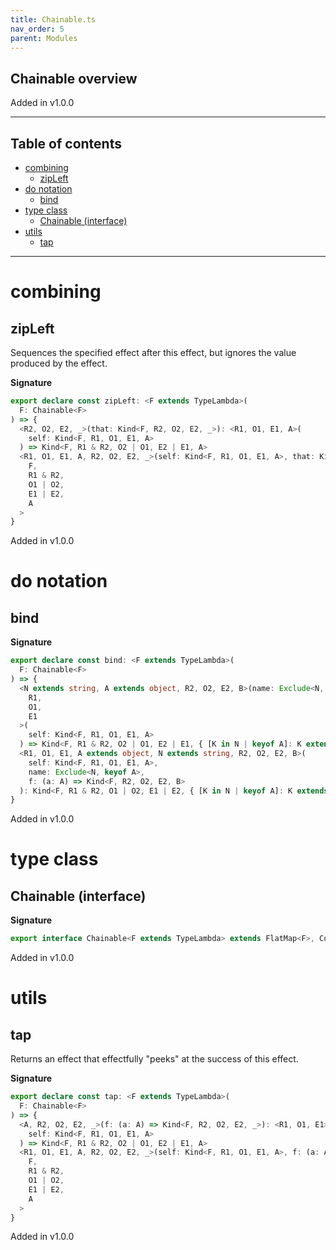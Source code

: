 ```yaml
---
title: Chainable.ts
nav_order: 5
parent: Modules
---
```


## Chainable overview

Added in v1.0.0

---

<h2 class="text-delta">Table of contents</h2>

- [combining](#combining)
  - [zipLeft](#zipleft)
- [do notation](#do-notation)
  - [bind](#bind)
- [type class](#type-class)
  - [Chainable (interface)](#chainable-interface)
- [utils](#utils)
  - [tap](#tap)

---

# combining

## zipLeft

Sequences the specified effect after this effect, but ignores the value
produced by the effect.

**Signature**

```ts
export declare const zipLeft: <F extends TypeLambda>(
  F: Chainable<F>
) => {
  <R2, O2, E2, _>(that: Kind<F, R2, O2, E2, _>): <R1, O1, E1, A>(
    self: Kind<F, R1, O1, E1, A>
  ) => Kind<F, R1 & R2, O2 | O1, E2 | E1, A>
  <R1, O1, E1, A, R2, O2, E2, _>(self: Kind<F, R1, O1, E1, A>, that: Kind<F, R2, O2, E2, _>): Kind<
    F,
    R1 & R2,
    O1 | O2,
    E1 | E2,
    A
  >
}
```

Added in v1.0.0

# do notation

## bind

**Signature**

```ts
export declare const bind: <F extends TypeLambda>(
  F: Chainable<F>
) => {
  <N extends string, A extends object, R2, O2, E2, B>(name: Exclude<N, keyof A>, f: (a: A) => Kind<F, R2, O2, E2, B>): <
    R1,
    O1,
    E1
  >(
    self: Kind<F, R1, O1, E1, A>
  ) => Kind<F, R1 & R2, O2 | O1, E2 | E1, { [K in N | keyof A]: K extends keyof A ? A[K] : B }>
  <R1, O1, E1, A extends object, N extends string, R2, O2, E2, B>(
    self: Kind<F, R1, O1, E1, A>,
    name: Exclude<N, keyof A>,
    f: (a: A) => Kind<F, R2, O2, E2, B>
  ): Kind<F, R1 & R2, O1 | O2, E1 | E2, { [K in N | keyof A]: K extends keyof A ? A[K] : B }>
}
```

Added in v1.0.0

# type class

## Chainable (interface)

**Signature**

```ts
export interface Chainable<F extends TypeLambda> extends FlatMap<F>, Covariant<F> {}
```

Added in v1.0.0

# utils

## tap

Returns an effect that effectfully "peeks" at the success of this effect.

**Signature**

```ts
export declare const tap: <F extends TypeLambda>(
  F: Chainable<F>
) => {
  <A, R2, O2, E2, _>(f: (a: A) => Kind<F, R2, O2, E2, _>): <R1, O1, E1>(
    self: Kind<F, R1, O1, E1, A>
  ) => Kind<F, R1 & R2, O2 | O1, E2 | E1, A>
  <R1, O1, E1, A, R2, O2, E2, _>(self: Kind<F, R1, O1, E1, A>, f: (a: A) => Kind<F, R2, O2, E2, _>): Kind<
    F,
    R1 & R2,
    O1 | O2,
    E1 | E2,
    A
  >
}
```

Added in v1.0.0
